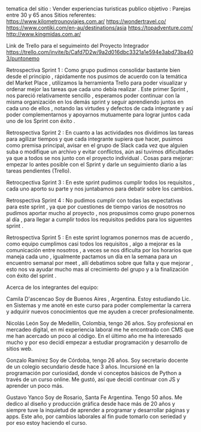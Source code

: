 tematica del sitio : Vender experiencias turisticas 
publico objetivo : Parejas entre 30 y 65 anos
Sitios referentes: https://www.kilometrounoviajes.com.ar/
                   https://wondertravel.co/
                   https://www.contiki.com/en-au/destinations/asia
                   https://topadventure.com/
                   http://www.kingmidas.com.ar/
                   
Link de Trello para el seguimeinto del Proyecto Integrador
https://trello.com/invite/b/Cafd7D2w/9a2d016dbc3321a1e594e3abd73ba403/puntonemo

Retrospectiva Sprint 1 : Como grupo pudimos consolidar bastante bien desde el principio , rápidamente nos pusimos de acuerdo con la temática del Market Place , utilizamos la herramienta Trello para poder visualizar y ordenar mejor las tareas que cada uno debía realizar . Este primer Sprint , nos pareció relativamente sencillo , esperamos poder continuar con la misma organización en los demás sprint y seguir aprendiendo juntos en cada uno de ellos , notando las virtudes y defectos de cada integrante y así poder complementarnos y apoyarnos mutuamente para lograr juntos cada uno de los Sprint con éxito . 

Retrospectiva Sprint 2 : En cuanto a las actividades nos dividimos las tareas para agilizar tiempos y que cada integrante supiera que hacer, pusimos como premisa principal, avisar en el grupo de Slack cada vez que alguien suba o modifique un archivo y evitar conflictos, aún así tuvimos dificultades ya que a todos se nos junto con el proyecto individual . Cosas para mejorar: empezar lo antes posible con el Sprint y darle un seguimiento diario a las tareas pendientes (Trello). 

Retrocpectiva Sprint 3 : En este sprint pudimos cumplir todos los requisitos , cada uno aporto su parte y nos juntabamos para debatir sobre los cambios. 

Retrospectiva Sprint 4 : No pudimos cumplir con todas las expectativas para este sprint , ya que por cuestiones de tiempo varios de nosotros no pudimos aportar mucho al proyecto , nos propusimos como grupo ponernos al día ,  para llegar a cumplir todos los requisitos pedidos para los siguentes sprint . 

Retrospectiva Sprint 5 : En este sprint logramos ponernos mas de acuerdo , como equipo cumplimos casi todos los requisitos , algo a mejorar es la comunicación entre nosotros , a veces se nos dificulta por los horarios que maneja cada uno , igualmente pactamos un día en la semana para un encuentro semanal por meet , allí debatimos sobre que falta y que mejorar , esto nos va ayudar mucho mas al crecimiento del grupo y a la finalización con éxito del sprint .  

Acerca de los integrantes del equipo:

Camila D'ascencao
Soy de Buenos Aires , Argentina. Estoy estudiando Lic. en Sistemas y me anoté en este curso para poder complementar la carrera y adquirir nuevos conocimientos que me ayuden a crecer profesionalmente.

Nicolás León
Soy de Medellín, Colombia, tengo 26 años.
Soy profesional en mercadeo digital, en mi experiencia laboral me he encontrado con CMS que me han acercado un poco al código. En el último año me ha interesado mucho y por eso decidí empezar a estudiar programación y desarrollo de sitios web.

Gonzalo Ramírez
Soy de Córdoba, tengo 26 años. Soy secretario docente de un colegio secundario desde hace 3 años.
Incursioné en la programación por curiosidad, donde vi conceptos básicos de Python a través de un curso online. Me gustó, así que decidí continuar con JS y aprender un poco más.

Gustavo Yanco
Soy de Rosario, Santa Fe Argentina. Tengo 50 años.
Me dedico al diseño y producción gráfica desde hace más de 20 años y siempre tuve la inquietud de aprender a programar y desarrollar páginas y apps. Este año, por cambios laborales al fin pude tomarlo con seriedad y por eso estoy haciendo el curso. 
